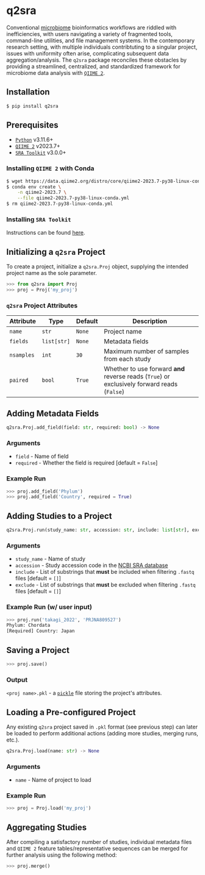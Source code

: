 # q2sra
Conventional [microbiome](https://www.niehs.nih.gov/health/topics/science/microbiome) bioinformatics workflows are riddled with inefficiencies, with users navigating a variety of fragmented tools, command-line utilities, and file management systems. In the contemporary research setting, with multiple individuals contribtuting to a singular project, issues with uniformity often arise, complicating subsequent data aggregation/analysis. The `q2sra` package reconciles these obstacles by providing a streamlined, centralized, and standardized framework for microbiome data analysis with [`QIIME 2`](https://qiime2.org/).


## Installation
```bash
$ pip install q2sra
```


## Prerequisites
- [`Python`](https://www.python.org/downloads/release/python-3116/) v3.11.6+
- [`QIIME 2`](https://qiime2.org/) v2023.7+
- [`SRA Toolkit`](https://hpc.nih.gov/apps/sratoolkit.html) v3.0.0+


### Installing `QIIME 2` with Conda

```bash
$ wget https://data.qiime2.org/distro/core/qiime2-2023.7-py38-linux-conda.yml
$ conda env create \
    -n qiime2-2023.7 \
    --file qiime2-2023.7-py38-linux-conda.yml
$ rm qiime2-2023.7-py38-linux-conda.yml
```


### Installing `SRA Toolkit`
Instructions can be found [here](https://github.com/ncbi/sra-tools/wiki/01.-Downloading-SRA-Toolkit).


## Initializing a `q2sra` Project
To create a project, initialize a `q2sra.Proj` object, supplying the intended project name as the sole parameter.

```python
>>> from q2sra import Proj
>>> proj = Proj('my_proj')
```

### `q2sra` Project Attributes
| Attribute   | Type         | Default         | Description            |
|-------------|--------------|-----------------|------------------------|
| `name`      | `str`        | `None`          | Project name           |
| `fields`    | `list[str]`  | `None`          | Metadata fields        |
| `nsamples`  | `int`        | `30`            | Maximum number of samples from each study |s
| `paired`    | `bool`       | `True`          | Whether to use forward **and** reverse reads (`True`) or exclusively forward reads (`False`)|

## Adding Metadata Fields
```python
q2sra.Proj.add_field(field: str, required: bool) -> None
```
### Arguments
- `field` - Name of field
- `required` - Whether the field is required [default = `False`]

### Example Run
```python
>>> proj.add_field('Phylum')
>>> proj.add_field('Country', required = True)
```


## Adding Studies to a Project
```python
q2sra.Proj.run(study_name: str, accession: str, include: list[str], exclude: list[str]) -> None
```

### Arguments
- `study_name` - Name of study
- `accession` - Study accession code in the [NCBI SRA database](https://www.ncbi.nlm.nih.gov/sra)
- `include` - List of substrings that **must** be included when filtering `.fastq` files [default = `[]`]
- `exclude` - List of substrings that **must** be excluded when filtering `.fastq` files [default = `[]`]

### Example Run (w/ user input)
```python
>>> proj.run('takagi_2022', 'PRJNA809527')
Phylum: Chordata
[Required] Country: Japan
```


## Saving a Project
```python
>>> proj.save()
```

### Output
`<proj name>.pkl` - a [`pickle`](https://docs.python.org/3/library/pickle.html) file storing the project's attributes.


## Loading a Pre-configured Project
Any existing `q2sra` project saved in `.pkl` format (see previous step) can later be loaded to perform additional actions (adding more studies, merging runs, etc.).

```python
q2sra.Proj.load(name: str) -> None
```

### Arguments
- `name` - Name of project to load

### Example Run
```python
>>> proj = Proj.load('my_proj')
```


## Aggregating Studies
After compiling a satisfactory number of studies, individual metadata files and `QIIME 2` feature tables/representative sequences can be merged for further analysis using the following method:

```python
>>> proj.merge()
```